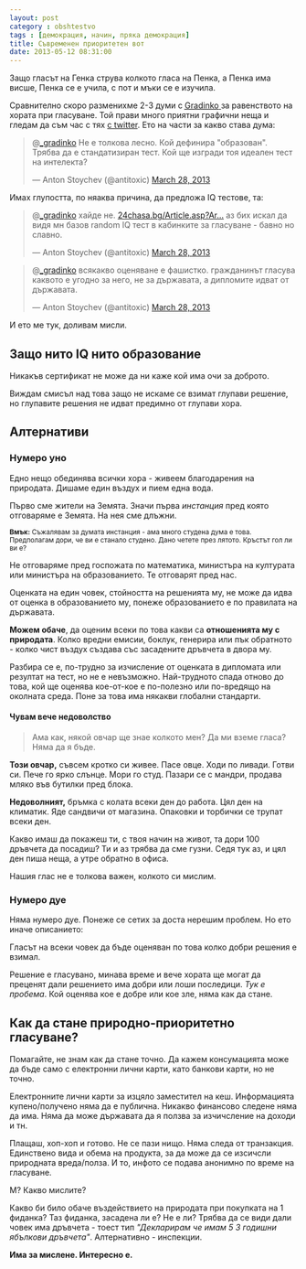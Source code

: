```yaml
---
layout: post
category : obshtestvo
tags : [демокрация, начин, пряка демокрация]
title: Съвременен приоритетен вот
date: 2013-05-12 08:31:00
---
```


Защо гласът на Генка струва колкото гласа на Пенка, а Пенка има висше, Пенка се е учила, с пот и мъки се е изучила.

Сравнително скоро разменихме 2-3 думи с [<abbr title="Динко Господинов">Gradinko</abbr> ](http://gradinko.com/) за равенството на хората при гласуване. Той прави много приятни графични неща и гледам да съм час с тях [с twitter](https://twitter.com/_gradinko). Ето на части за какво става дума:

<blockquote class="twitter-tweet"><p>@<a href="https://twitter.com/_gradinko">_gradinko</a> Не е толкова лесно. Кой дефинира "образован". Трябва да е стандатизиран тест. Кой ще изгради тоя идеален тест на интелекта?</p>&mdash; Anton Stoychev (@antitoxic) <a href="https://twitter.com/antitoxic/status/317274998563823619">March 28, 2013</a></blockquote>

Имах глупостта, по няаква причина, да предложа IQ тестове, та:

<blockquote class="twitter-tweet"><p>@<a href="https://twitter.com/_gradinko">_gradinko</a> хайде не. <a href="http://t.co/ZSjnjDihbH" title="http://www.24chasa.bg/Article.asp?ArticleId=825078">24chasa.bg/Article.asp?Ar…</a> аз бих искал да видя мн базов random IQ тест в кабинките за гласуване - бавно но славно.</p>&mdash; Anton Stoychev (@antitoxic) <a href="https://twitter.com/antitoxic/status/317281776714268673">March 28, 2013</a></blockquote>

<blockquote class="twitter-tweet">
<p>@<a href="https://twitter.com/_gradinko">_gradinko</a> всякакво оценяване е фашистко. гражданинът гласува каквото е угодно за него, не за държавата, а дипломите идват от държавата.
</p>&mdash; Anton Stoychev (@antitoxic) <a href="https://twitter.com/antitoxic/status/317309173153005568">March 28, 2013</a>
</blockquote>
<script async src="//platform.twitter.com/widgets.js" charset="utf-8"></script>

И ето ме тук, доливам мисли. 

## Защо нито IQ нито образование

Никакъв сертификат не може да ни каже кой има очи за доброто. 

Виждам смисъл над това защо не искаме се взимат глупави решение, но глупавите решения не идват предимно от глупави хора.

## Алтернативи

### Нумеро уно
Едно нещо обединява всички хора - живеем благодарения на природата. Дишаме един въздух и пием една вода.

Първо сме жители на Земята. Значи първа *инстанция* пред която отговаряме е Земята. На нея сме длъжни.

<small class="msg">**Вмък:** Съжалявам за думата инстанция - ама много студена дума е това. Предполагам дори, че ви е станало студено. Дано четете през лятото. Кръстът гол ли ви е?</small>

Не отговаряме пред госпожата по математика, министъра на културата или министъра на образованието. Те отговарят пред нас.

Оценката на един човек, стойността на решенията му, не може да идва от оценка в образованието му, понеже образованието е по правилата на държавата.

**Можем обаче**, да оценим всеки по това какви са **отношенията му с природата**. Колко вредни емисии, боклук, генерира или пък обратното - колко чист въздух създава със засадените дръвчета в двора му.

Разбира се е, по-трудно за изчисление от оценката в дипломата или резултат на тест, но не е невъзможно. Най-трудното спада отново до това, кой ще оценява кое-от-кое е по-полезно или по-вредящо на околната среда. Поне за това има някакви глобални стандарти.

#### Чувам вече недоволство
> Ама как, някой овчар ще знае колкото мен? Да ми вземе гласа? Няма да я бъде.

**Този овчар,** съвсем кротко си живее. Пасе овце. Ходи по ливади. Готви си. Пече го ярко слънце. Мори го студ. Пазари се с мандри, продава мляко във бутилки пред блока. 

**Недоволният,** бръмка с колата всеки ден до работа. Цял ден на климатик. Яде сандвичи от магазина. Опаковки и торбички се трупат всеки ден. 

Какво имаш да покажеш ти, с твоя начин на живот, та дори 100 дръвчета да посадиш? Ти и аз трябва да сме гузни. Седя тук аз, и цял ден пиша неща, а утре обратно в офиса.

Нашия глас не е толкова важен, колкото си мислим.

<del><h3>Нумеро дуе</h3></del>

Няма нумеро дуе. Понеже се сетих за доста нерешим проблем. Но ето иначе описанието:

Гласът на всеки човек да бъде оценяван по това колко добри решения е взимал. 

Решение е гласувано, минава време и вече хората ще могат да преценят дали решението има добри или лоши последици. *Тук е пробема*. Кой оценява кое е добре или кое зле, няма как да стане.

## Как да стане природно-приоритетно гласуване?
Помагайте, не знам как да стане точно. Да кажем консумацията може да бъде само с електронни лични карти, като банкови карти, но не точно. 

Електронните лични карти за изцяло заместител на кеш. Информацията купено/получено няма да е публична. Никакво финансово следене няма да има. Няма да може държавата да я ползва за изчичсление на доходи и тн. 

Плащаш, хоп-хоп и готово. Не се пази нищо. Няма следа от транзакция. Единствено вида и обема на продукта, за да може да се изсичсли природната вреда/полза. И то, инфото се подава анонимно по време на гласуване.

М? Какво мислите?

Какво би било обаче въздействието на природата при покупката на 1 фиданка? Таз фиданка, засадена ли е? Не е ли? Трябва да се види дали човек има дръвчета - тоест тип *"Декларирам че имам 5 3 годишни ябълкови дръвчета"*. Алтернативно - инспекции. 

**Има за мислене. Интересно е.**